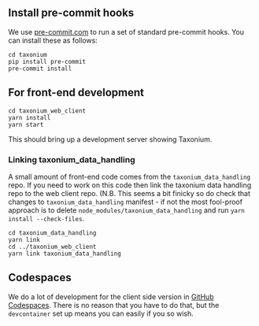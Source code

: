 ## Install pre-commit hooks

We use [pre-commit.com](https://pre-commit.com/) to run a set of standard pre-commit hooks. You can install these as follows:

```
cd taxonium
pip install pre-commit
pre-commit install
```

## For front-end development

```
cd taxonium_web_client
yarn install
yarn start
```

This should bring up a development server showing Taxonium.


### Linking taxonium_data_handling

A small amount of front-end code comes from the `taxonium_data_handling` repo. If you need to work on this code then link the taxonium data handling repo to the web client repo. (N.B. This seems a bit finicky so do check that changes to `taxonium_data_handling` manifest - if not the most fool-proof approach is to delete `node_modules/taxonium_data_handling` and run `yarn install --check-files`.

```
cd taxonium_data_handling
yarn link
cd ../taxonium_web_client
yarn link taxonium_data_handling
```

## Codespaces

We do a lot of development for the client side version in [GitHub Codespaces](https://github.com/codespaces). There is no reason that you have to do that, but the `devcontainer` set up means you can easily if you so wish.
